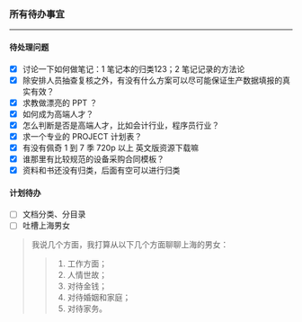 ### 所有待办事宜

---

#### 待处理问题
- [x] 讨论一下如何做笔记：1 笔记本的归类123；2 笔记记录的方法论
- [x] 除安排人员抽查复核之外，有没有什么方案可以尽可能保证生产数据填报的真实有效？
- [x] 求教做漂亮的 PPT ？
- [x] 如何成为高端人才？
- [x] 怎么判断是否是高端人才，比如会计行业，程序员行业？
- [x] 求一个专业的 PROJECT 计划表？
- [x] 有没有佩奇 1 到 7 季 720p 以上 英文版资源下载嘛
- [x] 谁那里有比较规范的设备采购合同模板？
- [x] 资料和书还没有归类，后面有空可以进行归类

#### 计划待办
- [ ] 文档分类、分目录
- [ ] 吐槽上海男女
> 我说几个方面，我打算从以下几个方面聊聊上海的男女：
>
>> 1. 工作方面；
>> 2. 人情世故；
>> 3. 对待金钱；
>> 4. 对待婚姻和家庭；
>> 5. 对待家务。
